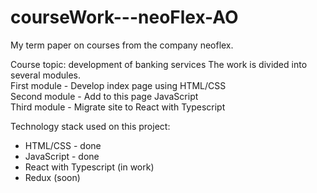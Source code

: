 # courseWork---neoFlex-AO
My term paper on courses from the company neoflex.

Course topic: development of banking services
The work is divided into several modules.
<br>
First module - Develop index page using HTML/CSS
<br>
Second module - Add to this page JavaScript
<br>
Third module - Migrate site to React with Typescript

Technology stack used on this project:
<ul>
<li>HTML/CSS - done</li>
<li>JavaScript - done </li>
<li>React with Typescript (in work)</li>
<li>Redux (soon)</li>
</ul>
